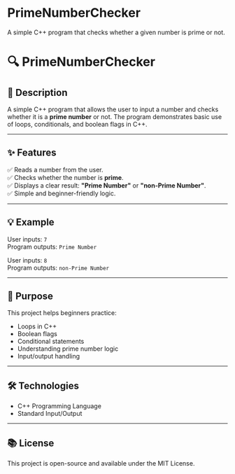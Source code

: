 # PrimeNumberChecker
A simple C++ program that checks whether a given number is prime or not. 


# 🔍 PrimeNumberChecker

## 📄 Description  
A simple C++ program that allows the user to input a number and checks whether it is a **prime number** or not. The program demonstrates basic use of loops, conditionals, and boolean flags in C++.

---

## ✨ Features  
✅ Reads a number from the user.  
✅ Checks whether the number is **prime**.  
✅ Displays a clear result: **"Prime Number"** or **"non-Prime Number"**.  
✅ Simple and beginner-friendly logic.

---

## 💡 Example  
User inputs: `7`  
Program outputs: `Prime Number`  

User inputs: `8`  
Program outputs: `non-Prime Number`

---

## 🎯 Purpose  
This project helps beginners practice:  
- Loops in C++  
- Boolean flags  
- Conditional statements  
- Understanding prime number logic  
- Input/output handling

---

## 🛠️ Technologies  
- C++ Programming Language  
- Standard Input/Output  

---

## 📚 License  
This project is open-source and available under the MIT License.
